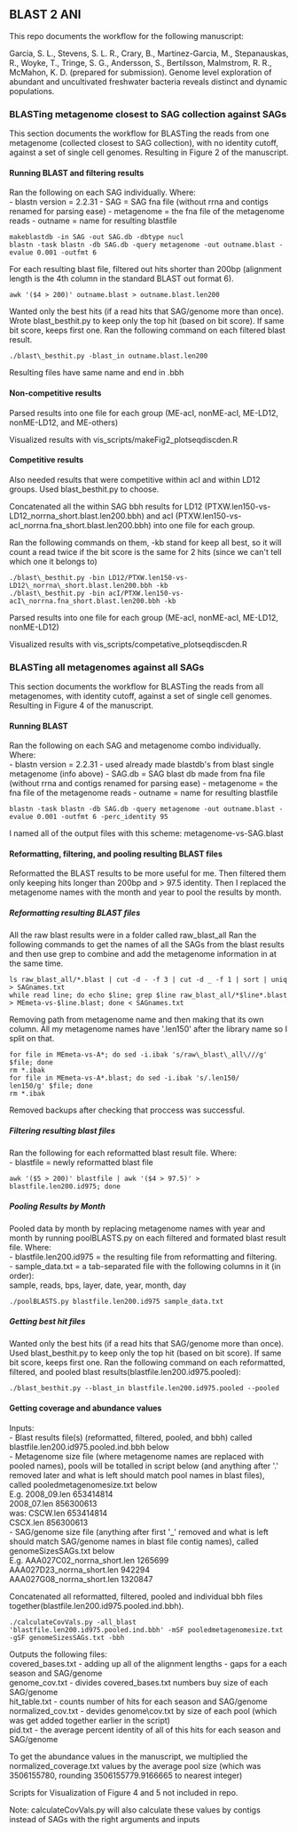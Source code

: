 ## BLAST 2 ANI

This repo documents the workflow for the following manuscript:

Garcia, S. L., Stevens, S. L. R., Crary, B., Martinez-Garcia, M., Stepanauskas, R., Woyke, T., Tringe, S. G., Andersson,
S., Bertilsson, Malmstrom, R. R., McMahon, K. D. (prepared for submission). Genome level exploration of abundant and
uncultivated freshwater bacteria reveals distinct and dynamic populations.


### BLASTing metagenome closest to SAG collection against SAGs

This section documents the workflow for BLASTing the reads from one metagenome (collected closest to SAG collection), with no identity cutoff, against a set of single cell genomes.  Resulting in Figure 2 of the manuscript.

#### Running BLAST and filtering results

Ran the following on each SAG individually.  Where:  
	- blastn version = 2.2.31
	- SAG = SAG fna file (without rrna and contigs renamed for parsing ease) 
	- metagenome = the fna file of the metagenome reads
	- outname = name for resulting blastfile 

```
makeblastdb -in SAG -out SAG.db -dbtype nucl
blastn -task blastn -db SAG.db -query metagenome -out outname.blast -evalue 0.001 -outfmt 6
```

For each resulting blast file, filtered out hits shorter than 200bp (alignment length is the 4th column in the standard BLAST out format 6).
```
awk '($4 > 200)' outname.blast > outname.blast.len200
```

Wanted only the best hits (if a read hits that SAG/genome more than once).
Wrote blast_besthit.py to keep only the top hit (based on bit score).  If same bit score, keeps first one.
Ran the following command on each filtered blast result.

```
./blast\_besthit.py -blast_in outname.blast.len200
```
Resulting files have same name and end in .bbh

#### Non-competitive results

Parsed results into one file for each group (ME-acI, nonME-acI, ME-LD12, nonME-LD12, and ME-others)

Visualized results with vis_scripts/makeFig2\_plotseqdiscden.R

#### Competitive results

Also needed results that were competitive within acI and within LD12 groups.  Used blast_besthit.py to choose.

Concatenated all the within SAG bbh results for LD12 (PTXW.len150-vs-LD12\_norrna\_short.blast.len200.bbh) and acI (PTXW.len150-vs-acI\_norrna.fna\_short.blast.len200.bbh) into one file for each group.

Ran the following commands on them, -kb stand for keep all best, so it will count a read twice if the bit score is the same for 2 hits (since we can't tell which one it belongs to)
```
./blast\_besthit.py -bin LD12/PTXW.len150-vs-LD12\_norrna\_short.blast.len200.bbh -kb
./blast\_besthit.py -bin acI/PTXW.len150-vs-acI\_norrna.fna_short.blast.len200.bbh -kb
```

Parsed results into one file for each group (ME-acI, nonME-acI, ME-LD12, nonME-LD12)

Visualized results with vis\_scripts/competative\_plotseqdiscden.R

### BLASTing all metagenomes against all SAGs

This section documents the workflow for BLASTing the reads from all metagenomes, with identity cutoff, against a set of single cell genomes.  Resulting in Figure 4 of the manuscript.

#### Running BLAST 
Ran the following on each SAG and metagenome combo individually.  Where:  
	- blastn version = 2.2.31
	- used already made blastdb's from blast single metagenome (info above)
	- SAG.db = SAG blast db made from fna file (without rrna and contigs renamed for parsing ease) 
	- metagenome = the fna file of the metagenome reads
	- outname = name for resulting blastfile 

```
blastn -task blastn -db SAG.db -query metagenome -out outname.blast -evalue 0.001 -outfmt 6 -perc_identity 95
```
I named all of the output files with this scheme: metagenome-vs-SAG.blast

#### Reformatting, filtering, and pooling resulting BLAST files

Reformatted the BLAST results to be more useful for me. Then filtered them only keeping hits longer than 200bp and > 97.5 identity.  Then I replaced the metagenome names with the month and year to pool the results by month.

##### Reformatting resulting BLAST files

All the raw blast results were in a folder called raw\_blast\_all
Ran the following commands to get the names of all the SAGs from the blast results and then use grep to combine and add the metagenome information in at the same time.
```
ls raw_blast_all/*.blast | cut -d - -f 3 | cut -d _ -f 1 | sort | uniq > SAGnames.txt
while read line; do echo $line; grep $line raw_blast_all/*$line*.blast > MEmeta-vs-$line.blast; done < SAGnames.txt
```

Removing path from metagenome name and then making that its own column.  All my metagenome names have '.len150' after the library name so I split on that.
```
for file in MEmeta-vs-A*; do sed -i.ibak 's/raw\_blast\_all\///g' $file; done
rm *.ibak
for file in MEmeta-vs-A*.blast; do sed -i.ibak 's/.len150/        len150/g' $file; done
rm *.ibak
```
Removed backups after checking that proccess was successful. 

##### Filtering resulting blast files

Ran the following for each reformatted blast result file.  Where:  
	- blastfile = newly reformatted blast file

```
awk '($5 > 200)' blastfile | awk '($4 > 97.5)' > blastfile.len200.id975; done
```

##### Pooling Results by Month

Pooled data by month by replacing metagenome names with year and month by running poolBLASTS.py on each filtered and formated blast result file. Where:  
	- blastfile.len200.id975 = the resulting file from reformatting and filtering.  
	- sample_data.txt = a tab-separated file with the following columns in it (in order):  
		sample, reads, bps, layer, date, year, month, day
		
```
./poolBLASTS.py blastfile.len200.id975 sample_data.txt
```

##### Getting best hit files

Wanted only the best hits (if a read hits that SAG/genome more than once).
Used blast\_besthit.py to keep only the top hit (based on bit score).  If same bit score, keeps first one.
Ran the following command on each reformatted, filtered, and pooled blast results(blastfile.len200.id975.pooled):

```
./blast_besthit.py --blast_in blastfile.len200.id975.pooled --pooled
```

#### Getting coverage and abundance values

Inputs:  
	- Blast results file(s) (reformatted, filtered, pooled, and bbh) called blastfile.len200.id975.pooled.ind.bbh below  
	- Metagenome size file (where metagenome names are replaced with pooled names), pools will be totalled in script below (and anything after '.' removed later and what is left should match pool names in blast files), called pooledmetagenomesize.txt below  
		E.g. 2008_09.len	653414814  
			 2008_07.len	856300613  
		was: CSCW.len	653414814  
			 CSCX.len	856300613  
	- SAG/genome size file (anything after first '\_' removed and what is left should match SAG/genome names in blast file contig names), called genomeSizesSAGs.txt below  
		E.g. AAA027C02_norrna_short.len	1265699  
			 AAA027D23_norrna_short.len	942294  
			 AAA027G08_norrna_short.len	1320847  

Concatenated all reformatted, filtered, pooled and individual bbh files together(blastfile.len200.id975.pooled.ind.bbh).

```
./calculateCovVals.py -all_blast 'blastfile.len200.id975.pooled.ind.bbh' -mSF pooledmetagenomesize.txt -gSF genomeSizesSAGs.txt -bbh 
```

Outputs the following files:  
covered\_bases.txt - adding up all of the alignment lengths - gaps for a each season and SAG/genome  
genome\_cov.txt - divides covered\_bases.txt numbers buy size of each SAG/genome  
hit\_table.txt - counts number of hits for each season and SAG/genome  
normalized\_cov.txt - devides genome\cov.txt by size of each pool (which was get added together earlier in the script)  
pid.txt - the average percent identity of all of this hits for each season and SAG/genome  

To get the abundance values in the manuscript, we multiplied the normalized_coverage.txt values by the average pool size (which was 3506155780, rounding 3506155779.9166665 to nearest integer)

Scripts for Visualization of Figure 4 and 5 not included in repo.

Note: calculateCovVals.py will also calculate these values by contigs instead of SAGs with the right arguments and inputs

